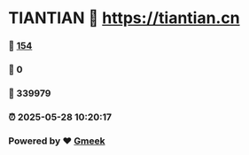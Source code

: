 # TIANTIAN :link: https://tiantian.cn 
### :page_facing_up: [154](https://tiantian.cn/tag.html) 
### :speech_balloon: 0 
### :hibiscus: 339979 
### :alarm_clock: 2025-05-28 10:20:17 
### Powered by :heart: [Gmeek](https://github.com/Meekdai/Gmeek)

